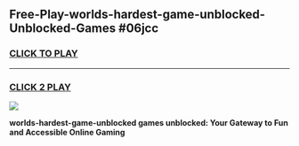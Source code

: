 
## Free-Play-worlds-hardest-game-unblocked-Unblocked-Games #06jcc
<h3>
<a href="https://news.freeplayer.one?title=worlds-hardest-game-unblocked&ref=8M">CLICK TO PLAY</a></h3>
<hr>

<h3>
<a href="https://news.freeplayer.one?title=worlds-hardest-game-unblocked&ref=8M">CLICK 2 PLAY</a>
  
</h3>

<a href="https://news.freeplayer.one?title=worlds-hardest-game-unblocked&ref=8M"><img src="https://clearcache.store/games.png"></a>


**worlds-hardest-game-unblocked games unblocked: Your Gateway to Fun and Accessible Online Gaming**

